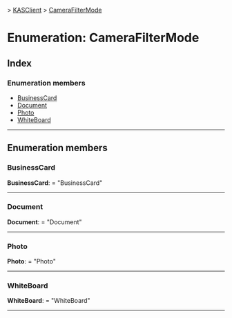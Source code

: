 [](../README.md) > [KASClient](../modules/kasclient.md) > [CameraFilterMode](../enums/kasclient.camerafiltermode.md)

# Enumeration: CameraFilterMode

## Index

### Enumeration members

* [BusinessCard](kasclient.camerafiltermode.md#businesscard)
* [Document](kasclient.camerafiltermode.md#document)
* [Photo](kasclient.camerafiltermode.md#photo)
* [WhiteBoard](kasclient.camerafiltermode.md#whiteboard)




---

## Enumeration members

<a id="businesscard"></a>

###  BusinessCard

**BusinessCard**:  = "BusinessCard"

___




<a id="document"></a>

###  Document

**Document**:  = "Document"

___




<a id="photo"></a>

###  Photo

**Photo**:  = "Photo"

___




<a id="whiteboard"></a>

###  WhiteBoard

**WhiteBoard**:  = "WhiteBoard"

___





